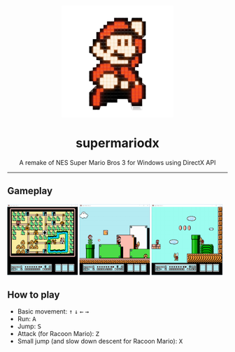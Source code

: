 <p align="center">
  <img height="256" src="./assets/icon/mario.png" />
</p>

<h1 align="center">supermariodx</h1>
<p align="center">A remake of NES Super Mario Bros 3 for Windows using DirectX API</p>

---

## Gameplay

<div>
<img style="width: 32%" src="./assets/screen1.png" />
<img style="width: 32%" src="./assets/screen2.png" />
<img style="width: 32%" src="./assets/screen3.png" />
</div>

## How to play

- Basic movement:
  <kbd>↑</kbd> <kbd>↓</kbd> <kbd>←</kbd> <kbd>→</kbd>
- Run:
  <kbd>A</kbd>
- Jump:
  <kbd>S</kbd>
- Attack (for Racoon Mario):
  <kbd>Z</kbd>
- Small jump (and slow down descent for Racoon Mario):
  <kbd>X</kbd>
